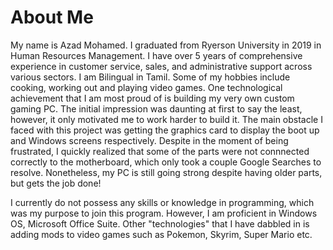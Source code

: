 # About Me
My name is Azad Mohamed. I graduated from Ryerson University in 2019 in Human Resources Management. I have over 5 years of comprehensive experience in customer service, sales, and administrative support across various sectors.
I am Bilingual in Tamil.
Some of my hobbies include cooking, working out and playing video games. One technological achievement that I am most proud of is building my very own custom gaming PC. The initial impression was daunting at first to say the least, however, it only motivated me to work harder to build it. The main obstacle I faced with this project was getting the graphics card to display the boot up and Windows screens respectively. Despite in the moment of being frustrated, I quickly realized that some of the parts were not connnected correctly to the motherboard, which only took a couple Google Searches to resolve. Nonetheless, my PC is still going strong despite having older parts, but gets the job done!

I currently do not possess any skills or knowledge in programming, which was my purpose to join this program. However, I am proficient in Windows OS, Microsoft Office Suite. Other "technologies" that I have dabbled in is adding mods to video games such as Pokemon, Skyrim, Super Mario etc.
